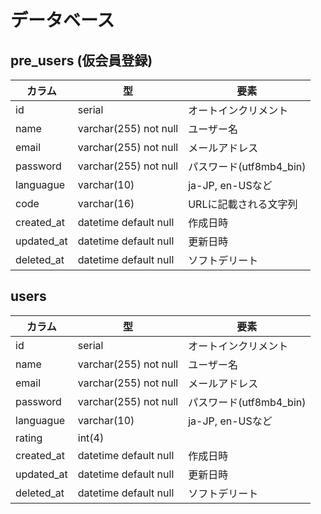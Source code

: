 # データベース

## pre_users (仮会員登録)
|カラム|型|要素|
|---|---|---|
|id|serial|オートインクリメント|
|name|varchar(255) not null|ユーザー名|
|email|varchar(255) not null|メールアドレス|
|password|varchar(255) not null|パスワード(utf8mb4_bin)|
|languague|varchar(10)|ja-JP, en-USなど|
|code|varchar(16)|URLに記載される文字列|
|created_at|datetime default null|作成日時|
|updated_at|datetime default null|更新日時|
|deleted_at|datetime default null|ソフトデリート|

## users
|カラム|型|要素|
|---|---|---|
|id|serial|オートインクリメント|
|name|varchar(255) not null|ユーザー名|
|email|varchar(255) not null|メールアドレス|
|password|varchar(255) not null|パスワード(utf8mb4_bin)|
|languague|varchar(10)|ja-JP, en-USなど|
|rating|int(4)||
|created_at|datetime default null|作成日時|
|updated_at|datetime default null|更新日時|
|deleted_at|datetime default null|ソフトデリート|
